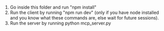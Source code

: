 1. Go inside this folder and run "npm install"
2. Run the client by running "npm run dev" (only if you have node installed and you know what these commands are, else wait for future sessions). 
3. Run the server by running python mcp_server.py